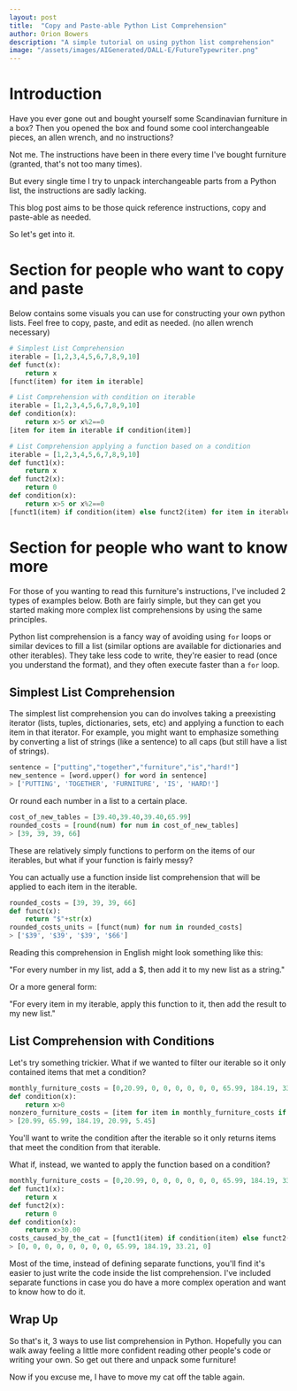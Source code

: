 ```yaml
---
layout: post
title:  "Copy and Paste-able Python List Comprehension"
author: Orion Bowers
description: "A simple tutorial on using python list comprehension" 
image: "/assets/images/AIGenerated/DALL-E/FutureTypewriter.png"
---
```

# Introduction
Have you ever gone out and bought yourself some Scandinavian furniture in a box?
Then you opened the box and found some cool interchangeable pieces, an allen wrench, and no instructions?

Not me. The instructions have been in there every time I've bought furniture (granted, that's not too many times).

But every single time I try to unpack interchangeable parts from a Python list, the instructions are sadly lacking.

This blog post aims to be those quick reference instructions, copy and paste-able as needed.

So let's get into it.

# Section for people who want to copy and paste
Below contains some visuals you can use for constructing your own python lists. Feel free to copy, paste, and edit as needed.
(no allen wrench necessary)

```python
# Simplest List Comprehension
iterable = [1,2,3,4,5,6,7,8,9,10]
def funct(x):
    return x
[funct(item) for item in iterable]

# List Comprehension with condition on iterable
iterable = [1,2,3,4,5,6,7,8,9,10]
def condition(x):
    return x>5 or x%2==0
[item for item in iterable if condition(item)]

# List Comprehension applying a function based on a condition
iterable = [1,2,3,4,5,6,7,8,9,10]
def funct1(x):
    return x
def funct2(x):
    return 0
def condition(x):
    return x>5 or x%2==0
[funct1(item) if condition(item) else funct2(item) for item in iterable]
```

# Section for people who want to know more

For those of you wanting to read this furniture's instructions, I've included 2 types of examples below. Both are fairly simple, but they can get you started making more complex list comprehensions by using the same principles.

Python list comprehension is a fancy way of avoiding using `for` loops or similar devices to fill a list (similar options are available for dictionaries and other iterables). They take less code to write, they're easier to read (once you understand the format), and they often execute faster than a `for` loop.

## Simplest List Comprehension

The simplest list comprehension you can do involves taking a preexisting iterator (lists, tuples, dictionaries, sets, etc) and applying a function to each item in that iterator. For example, you might want to emphasize something by converting a list of strings (like a sentence) to all caps (but still have a list of strings).

```python
sentence = ["putting","together","furniture","is","hard!"]
new_sentence = [word.upper() for word in sentence]
> ['PUTTING', 'TOGETHER', 'FURNITURE', 'IS', 'HARD!']
```

Or round each number in a list to a certain place.

```python
cost_of_new_tables = [39.40,39.40,39.40,65.99]
rounded_costs = [round(num) for num in cost_of_new_tables]
> [39, 39, 39, 66]
```
These are relatively simply functions to perform on the items of our iterables, but what if your function is fairly messy?

You can actually use a function inside list comprehension that will be applied to each item in the iterable.

```python
rounded_costs = [39, 39, 39, 66]
def funct(x):
    return "$"+str(x)
rounded_costs_units = [funct(num) for num in rounded_costs]
> ['$39', '$39', '$39', '$66']

```

Reading this comprehension in English might look something like this:

"For every number in my list, add a $, then add it to my new list as a string."

Or a more general form:

"For every item in my iterable, apply this function to it, then add the result to my new list."


## List Comprehension with Conditions

Let's try something trickier. What if we wanted to filter our iterable so it only contained items that met a condition?

```python
monthly_furniture_costs = [0,20.99, 0, 0, 0, 0, 0, 0, 65.99, 184.19, 33.21, 5.45]
def condition(x):
    return x>0
nonzero_furniture_costs = [item for item in monthly_furniture_costs if condition(item)]
> [20.99, 65.99, 184.19, 20.99, 5.45]
```
You'll want to write the condition after the iterable so it only returns items that meet the condition from that iterable.

What if, instead, we wanted to apply the function based on a condition?

```python
monthly_furniture_costs = [0,20.99, 0, 0, 0, 0, 0, 0, 65.99, 184.19, 33.21, 5.45]
def funct1(x):
    return x
def funct2(x):
    return 0
def condition(x):
    return x>30.00
costs_caused_by_the_cat = [funct1(item) if condition(item) else funct2(item) for item in monthly_furniture_costs]
> [0, 0, 0, 0, 0, 0, 0, 0, 65.99, 184.19, 33.21, 0]
```
Most of the time, instead of defining separate functions, you'll find it's easier to just write the code inside the list comprehension. I've included separate functions in case you do have a more complex operation and want to know how to do it.

## Wrap Up
So that's it, 3 ways to use list comprehension in Python. Hopefully you can walk away feeling a little more confident reading other people's code or writing your own. So get out there and unpack some furniture!

Now if you excuse me, I have to move my cat off the table again.